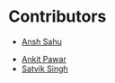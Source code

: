 # Contributors
- [Ansh Sahu](https://github.com/Anshsahu0802)
<!-- prettier-ignore-start -->
<!--Add your names here-->
- [Ankit Pawar](https://github.com/Ankit8453)
- [Satvik Singh](https://github.com/SA7VIK)
